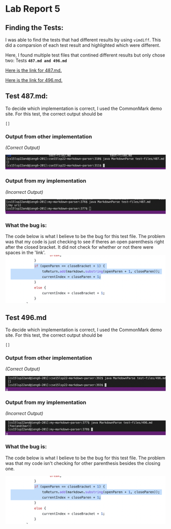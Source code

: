 # **Lab Report 5**

## Finding the Tests:

I was able to find the tests that had different results by using `vimdiff`. This did a comparsion of each test result and highlighted which were different. 

Here, I found multiple test files that contined different results but only chose two: Tests **`487.md and 496.md`**

[Here is the link for 487.md.](https://github.com/nidhidhamnani/markdown-parser/blob/main/test-files/487.md)

[Here is the link for 496.md.](https://github.com/nidhidhamnani/markdown-parser/blob/main/test-files/496.md)

## Test 487.md:
To decide which implementation is correct, I used the CommonMark demo site. For this test, the correct output should be 

    []



### Output from other implementation
*(Correct Output)*

![Image](other487.png)

### Output from my implementation
*(Incorrect Output)*

![Image](my487.png)

### What the bug is:

The code below is what I believe to be the bug for this test file. The problem was that my code is just checking to see if theres an open parenthesis right after the closed bracket. It did not check for whether or not there were spaces in the 'link'.
![Image](487bug.png)

## Test 496.md
To decide which implementation is correct, I used the CommonMark demo site. For this test, the correct output should be

    []


### Output from other implementation
*(Correct Output)*

![Image](other496.png)

### Output from my implementation
*(Incorrect Output)*

![Image](my496.png)

### What the bug is:

The code below is what I believe to be the bug for this test file. The problem was that my code isn't checking for other parenthesis besides the closing one. 

![Image](487bug.png)

